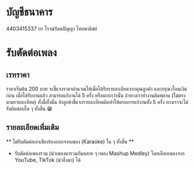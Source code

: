 # บัญชีธนาคาร

4403415337
กร โรจน์รัตนปัญญา
ไทยพานิชย์

# รับตัดต่อเพลง

## เรทราคา

ราคาเริ่มต้น 200 บาท
จะชี้แจงราคาคำนวณให้เมื่อได้รับรายละเอียดจากคุณลูกค้า และกรุณาโอนเงินก่อน เมื่อได้รับงานแล้ว สามารถแก้งานได้ 5 ครั้ง หรือมากกว่านั้น ถ้าทางเราทำงานผิดพลาด (ไม่ตรงตามรายละเอียด) ทั้งนี้ทั้งนั้น ถ้าลูกค้าชี้แจงรายละเอียดผิดทำให้ครบการแก้งานทั้ง 5 ครั้ง ทางเราจะไม่รับผิดชอบใด ๆ ทั้งสิ้น 😁

## รายละเอียดเพิ่มเติม

** ไม่รับตัดต่อเอาเสียงร้องออกจากเพลง (Karaoke) ใด ๆ ทั้งสิ้น **
- รับตัดต่อเพลงรวม (นำเพลงมารวมกันหลาย ๆ เพลง Mashup Medley) โดยเลือกเพลงจาก YouTube, TikTok (นำลิ้งมา) ได้
